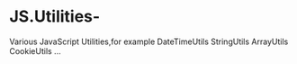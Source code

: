 # JS.Utilities-
Various JavaScript Utilities,for example DateTimeUtils StringUtils ArrayUtils CookieUtils ...
